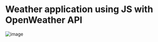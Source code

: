 # Weather application using JS with OpenWeather API 

![image](https://user-images.githubusercontent.com/60416638/148266304-ff9b543a-876c-45e2-896a-46fbc0c6654e.png)
